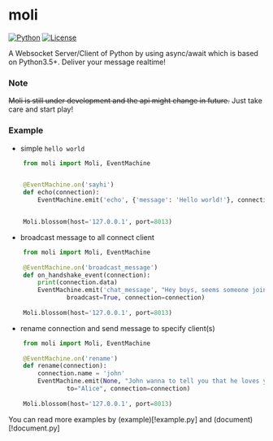 # moli
[![Python](https://img.shields.io/badge/python-3.5%2B-green.svg)](Python) [![License](https://img.shields.io/badge/License-Apache%202.0-blue.svg)](LICENSE)

A Websocket Server/Client of Python by using async/await which is based on Python3.5+. Deliver your message realtime!

### Note
~~Moli is still under development and the api might change in future.~~ Just take care and start play!

### Example
+ simple `hello world`
```python
    from moli import Moli, EventMachine


    @EventMachine.on('sayhi')
    def echo(connection):
        EventMachine.emit('echo', {'message': 'Hello world!'}, connection=connection)


    Moli.blossom(host='127.0.0.1', port=8013)
```

+ broadcast message to all connect client
```python
    from moli import Moli, EventMachine
    
    @EventMachine.on('broadcast_message')
    def on_handshake_event(connection):
        print(connection.data)
        EventMachine.emit('chat_message', "Hey boys, seems someone join us!", 
                broadcast=True, connection=connection)
     
    Moli.blossom(host='127.0.0.1', port=8013)
```

+ rename connection and send message to specify client(s)
```python
    from moli import Moli, EventMachine
    
    @EventMachine.on('rename')
    def rename(connection):
        connection.name = 'john'
        EventMachine.emit(None, "John wanna to tell you that he loves you", 
                to="Alice", connection=connection)
    
    Moli.blossom(host='127.0.0.1', port=8013)
```

You can read more examples by (example)[!example.py] and (document)[!document.py]
